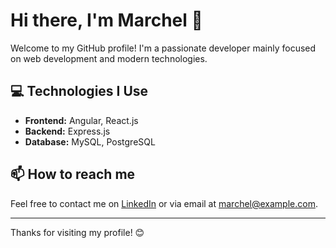 # Hi there, I'm Marchel 👋

Welcome to my GitHub profile! I'm a passionate developer mainly focused on web development and modern technologies.

## 💻 Technologies I Use

- **Frontend:** Angular, React.js
- **Backend:** Express.js
- **Database:** MySQL, PostgreSQL

## 📫 How to reach me

Feel free to contact me on [LinkedIn](https://www.linkedin.com/in/marchel-dev/) or via email at marchel@example.com.

---

Thanks for visiting my profile! 😊
